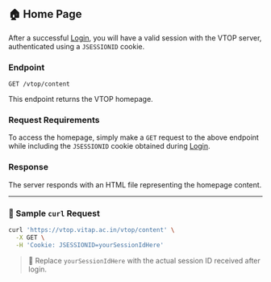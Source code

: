 ## 🏠 Home Page

After a successful [Login](./login.md), you will have a valid session with the VTOP server, authenticated using a `JSESSIONID` cookie.

### Endpoint

`GET /vtop/content`

This endpoint returns the VTOP homepage.

### Request Requirements

To access the homepage, simply make a `GET` request to the above endpoint while including the `JSESSIONID` cookie obtained during [Login](./login.md).

### Response

The server responds with an HTML file representing the homepage content.

---

### 🧪 Sample `curl` Request

```bash
curl 'https://vtop.vitap.ac.in/vtop/content' \
  -X GET \
  -H 'Cookie: JSESSIONID=yourSessionIdHere'
```

> 📌 Replace `yourSessionIdHere` with the actual session ID received after login.
